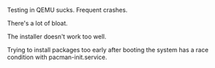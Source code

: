 Testing in QEMU sucks. Frequent crashes.

There's a lot of bloat.

The installer doesn't work too well.

Trying to install packages too early after booting the system has a race condition with pacman-init.service.
